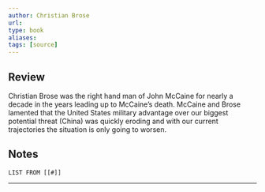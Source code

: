 ```yaml
---
author: Christian Brose
url: 
type: book
aliases: 
tags: [source]
---
```

## Review
Christian Brose was the right hand man of John McCaine for nearly a decade in the years leading up to McCaine’s death. McCaine and Brose lamented that the United States military advantage over our biggest potential threat (China) was quickly eroding and with our current trajectories the situation is only going to worsen.

## Notes
```dataview
LIST FROM [[#]]
```

---
